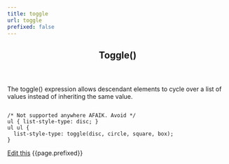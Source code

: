 ```yaml
---
title: toggle
url: toggle
prefixed: false
---
```


<article id="toggle" class="feature prefix-{{page.prefixed}}">
	<header class="feature__header">
		<h2>Toggle()</h2>
	</header>
	<p class="feature__description">
		The toggle() expression allows descendant elements to cycle over a list of values instead of inheriting the same value.
	</p>
<pre class="feature__code"><code>
/* Not supported anywhere AFAIK. Avoid */
ul { list-style-type: disc; }
ul ul { 
  list-style-type: toggle(disc, circle, square, box); 
}
</code></pre>
	<footer class="feature__footer">
		<!--
    <a href="http://caniuse.com/animations">Browser support</a> 
		<a href="http://html5please.com/#animations">Usage advice</a> 
		<a href="http://www.css3files.com/animation">More info</a> 
		-->
    <a href="https://github.com/davidhund/shouldiprefix/blob/master/_posts/{{page.date | date: "%Y-%m-%d"}}-{{page.title}}.md">Edit this</a> 
		<span class="feature__prefix">{{page.prefixed}}</span>
	</footer>
</article>
